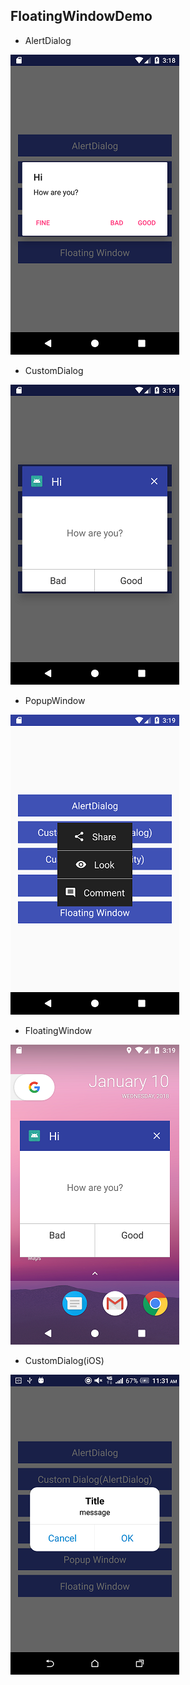 ## FloatingWindowDemo

* AlertDialog

![s1](screenshot/s1.png)

* CustomDialog

![s2](screenshot/s2.png)

* PopupWindow

![s3](screenshot/s3.png)

* FloatingWindow

![s4](screenshot/s4.png)

* CustomDialog(iOS)

![s5](screenshot/s5.png)

